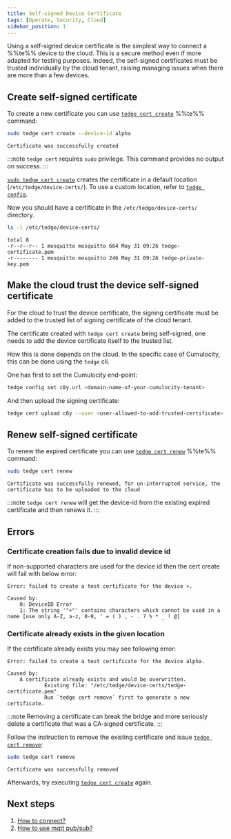 ```yaml
---
title: Self-signed Device Certificate
tags: [Operate, Security, Cloud]
sidebar_position: 1
---
```


Using a self-signed device certificate is the simplest way to connect a %%te%% device to the cloud.
This is a secure method even if more adapted for testing purposes.
Indeed, the self-signed certificates must be trusted individually by the cloud tenant,
raising managing issues when there are more than a few devices.

## Create self-signed certificate

To create a new certificate you can use [`tedge cert create`](../../references/cli/tedge-cert.md) %%te%% command:

```sh
sudo tedge cert create --device-id alpha
```

```text title="Output"
Certificate was successfully created
```

:::note
`tedge cert` requires `sudo` privilege. This command provides no output on success.
:::

[`sudo tedge cert create`](../../references/cli/tedge-cert.md) creates the certificate in a default location (`/etc/tedge/device-certs/`).
To use a custom location, refer to [`tedge config`](../../references/cli/tedge-config.md).

Now you should have a certificate in the `/etc/tedge/device-certs/` directory.

```sh
ls -l /etc/tedge/device-certs/
```

```text title="Output"
total 8
-r--r--r-- 1 mosquitto mosquitto 664 May 31 09:26 tedge-certificate.pem
-r-------- 1 mosquitto mosquitto 246 May 31 09:26 tedge-private-key.pem
```

## Make the cloud trust the device self-signed certificate

For the cloud to trust the device certificate,
the signing certificate must be added to the trusted list of signing certificate of the cloud tenant.

The certificate created with `tedge cert create` being self-signed, one needs to add the device certificate itself to the trusted list.

How this is done depends on the cloud. In the specific case of Cumulocity, this can be done using the `tedge` cli.

One has first to set the Cumulocity end-point:

```sh
tedge config set c8y.url <domain-name-of-your-cumulocity-tenant>
```

And then upload the signing certificate:

```sh
tedge cert upload c8y --user <user-allowed-to-add-trusted-certificate>
```

## Renew self-signed certificate

To renew the expired certificate you can use [`tedge cert renew`](../../references/cli/tedge-cert.md) %%te%% command:

```sh
sudo tedge cert renew
```

```text title="Output"
Certificate was successfully renewed, for un-interrupted service, the certificate has to be uploaded to the cloud
```

:::note
`tedge cert renew` will get the device-id from the existing expired certificate and then renews it.
:::

## Errors

### Certificate creation fails due to invalid device id

If non-supported characters are used for the device id then the cert create will fail with below error:

```text
Error: failed to create a test certificate for the device +.

Caused by:
    0: DeviceID Error
    1: The string '"+"' contains characters which cannot be used in a name [use only A-Z, a-z, 0-9, ' = ( ) , - . ? % * _ ! @]
```


### Certificate already exists in the given location

If the certificate already exists you may see following error:

```text
Error: failed to create a test certificate for the device alpha.

Caused by:
    A certificate already exists and would be overwritten.
            Existing file: "/etc/tedge/device-certs/tedge-certificate.pem"
            Run `tedge cert remove` first to generate a new certificate.
```

:::note
Removing a certificate can break the bridge and more seriously delete a certificate that was a CA-signed certificate.
:::

Follow the instruction to remove the existing certificate and issue [`tedge cert remove`](../../references/cli/tedge-cert.md):

```sh
sudo tedge cert remove
```

```text title="Output"
Certificate was successfully removed
```

Afterwards, try executing [`tedge cert create`](../../references/cli/tedge-cert.md) again.

## Next steps

1. [How to connect?](../c8y/connect.md)
2. [How to use mqtt pub/sub?](../telemetry/mqtt-tools.md)
